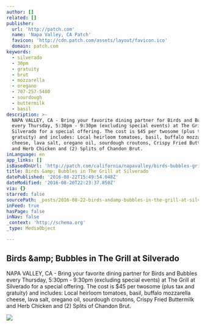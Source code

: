 ```yaml
---
author: []
related: []
publisher:
  url: 'http://patch.com'
  name: 'Napa Valley, CA Patch'
  favicon: 'http://cdn.patch.com/assets/layout/favicon.ico'
  domain: patch.com
keywords:
  - silverado
  - 30pm
  - gratuity
  - brut
  - mozzarella
  - oregano
  - 707-257-5400
  - sourdough
  - buttermilk
  - basil
description: >-
  NAPA VALLEY, CA - Bring your favorite dining partner for Birds and Bubbles
  every Thursday, 5:30pm - 9:30pm (excluding special events) at The Grill at
  Silverado for a special offering. The cost is $45 per twosome (plus tax and
  gratuity) and includes: Local heirloom tomatoes, basil, buffalo mozzarella
  cheese, lava salt, oregano oil, sourdough croutons, Crispy Fried Buttermilk
  and Herb Chicken and (2) Splits of Chandon Brut.
inLanguage: en
app_links: []
isBasedOnUrl: 'http://patch.com/california/napavalley/birds-bubbles-grill-silverado-1'
title: Birds &amp; Bubbles in The Grill at Silverado
datePublished: '2016-08-22T15:49:54.048Z'
dateModified: '2016-08-20T22:23:37.850Z'
via: {}
starred: false
sourcePath: _posts/2016-08-22-birds-andamp-bubbles-in-the-grill-at-silverado.md
inFeed: true
hasPage: false
inNav: false
_context: 'http://schema.org'
_type: MediaObject

---
```

<article style=""><h1>Birds &amp;amp; Bubbles in The Grill at Silverado</h1><p>NAPA VALLEY, CA - Bring your favorite dining partner for Birds and Bubbles every Thursday, 5:30pm - 9:30pm (excluding special events) at The Grill at Silverado for a special offering. The cost is $45 per twosome (plus tax and gratuity) and includes: Local heirloom tomatoes, basil, buffalo mozzarella cheese, lava salt, oregano oil, sourdough croutons, Crispy Fried Buttermilk and Herb Chicken and (2) Splits of Chandon Brut.</p><img src="http://cdn20.patch.com/users/22880691/20160820/102933/styles/T800x600/public/article_images/1-1471703335-1994.jpg" /></article>